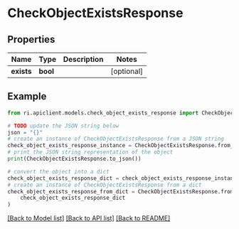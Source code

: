 # CheckObjectExistsResponse


## Properties

Name | Type | Description | Notes
------------ | ------------- | ------------- | -------------
**exists** | **bool** |  | [optional] 

## Example

```python
from ri.apiclient.models.check_object_exists_response import CheckObjectExistsResponse

# TODO update the JSON string below
json = "{}"
# create an instance of CheckObjectExistsResponse from a JSON string
check_object_exists_response_instance = CheckObjectExistsResponse.from_json(json)
# print the JSON string representation of the object
print(CheckObjectExistsResponse.to_json())

# convert the object into a dict
check_object_exists_response_dict = check_object_exists_response_instance.to_dict()
# create an instance of CheckObjectExistsResponse from a dict
check_object_exists_response_from_dict = CheckObjectExistsResponse.from_dict(
    check_object_exists_response_dict
)
```
[[Back to Model list]](../README.md#documentation-for-models) [[Back to API list]](../README.md#documentation-for-api-endpoints) [[Back to README]](../README.md)

